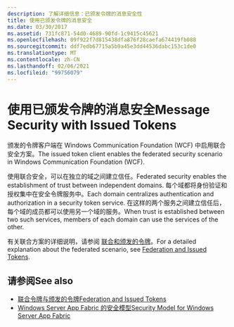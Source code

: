 ```yaml
---
description: 了解详细信息：已颁发令牌的消息安全性
title: 使用已颁发令牌的消息安全
ms.date: 03/30/2017
ms.assetid: 731fc871-54d0-4689-90fd-1c9415c45621
ms.openlocfilehash: 09f922f7d815438dfa876f28caefa674419fb088
ms.sourcegitcommit: ddf7edb67715a5b9a45e3dd44536dabc153c1de0
ms.translationtype: MT
ms.contentlocale: zh-CN
ms.lasthandoff: 02/06/2021
ms.locfileid: "99756079"
---
```

# <a name="message-security-with-issued-tokens"></a><span data-ttu-id="599bd-103">使用已颁发令牌的消息安全</span><span class="sxs-lookup"><span data-stu-id="599bd-103">Message Security with Issued Tokens</span></span>

<span data-ttu-id="599bd-104">颁发的令牌客户端在 Windows Communication Foundation (WCF) 中启用联合安全方案。</span><span class="sxs-lookup"><span data-stu-id="599bd-104">The issued token client enables the federated security scenario in Windows Communication Foundation (WCF).</span></span>  
  
 <span data-ttu-id="599bd-105">使用联合安全，可以在独立的域之间建立信任。</span><span class="sxs-lookup"><span data-stu-id="599bd-105">Federated security enables the establishment of trust between independent domains.</span></span> <span data-ttu-id="599bd-106">每个域都将身份验证和授权集中在安全令牌服务中。</span><span class="sxs-lookup"><span data-stu-id="599bd-106">Each domain centralizes authentication and authorization in a security token service.</span></span> <span data-ttu-id="599bd-107">在这样的两个服务之间建立信任后，每个域的成员都可以使用另一个域的服务。</span><span class="sxs-lookup"><span data-stu-id="599bd-107">When trust is established between two such services, members of each domain can use the services of the other.</span></span>  
  
 <span data-ttu-id="599bd-108">有关联合方案的详细说明，请参阅 [联合和颁发的令牌](federation-and-issued-tokens.md)。</span><span class="sxs-lookup"><span data-stu-id="599bd-108">For a detailed explanation about the federated scenario, see [Federation and Issued Tokens](federation-and-issued-tokens.md).</span></span>  
  
## <a name="see-also"></a><span data-ttu-id="599bd-109">请参阅</span><span class="sxs-lookup"><span data-stu-id="599bd-109">See also</span></span>

- [<span data-ttu-id="599bd-110">联合令牌与颁发的令牌</span><span class="sxs-lookup"><span data-stu-id="599bd-110">Federation and Issued Tokens</span></span>](federation-and-issued-tokens.md)
- <span data-ttu-id="599bd-111">[Windows Server App Fabric 的安全模型](/previous-versions/appfabric/ee677202(v=azure.10))</span><span class="sxs-lookup"><span data-stu-id="599bd-111">[Security Model for Windows Server App Fabric](/previous-versions/appfabric/ee677202(v=azure.10))</span></span>
